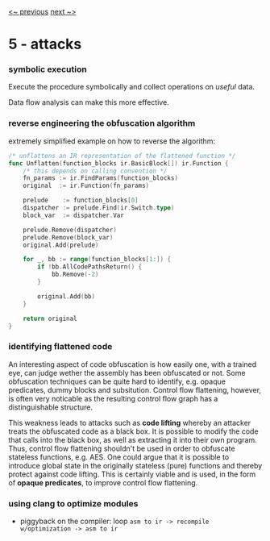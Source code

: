 [<~ previous](../analysis)
[next ~>](../improving)

# 5 - attacks

### symbolic execution

Execute the procedure symbolically and collect operations on _useful_ data.

Data flow analysis can make this more effective.

### reverse engineering the obfuscation algorithm

extremely simplified example on how to reverse the algorithm:
```go
/* unflattens an IR representation of the flattened function */
func Unflatten(function_blocks ir.BasicBlock[]) ir.Function {
    /* this depends on calling convention */
    fn_params := ir.FindParams(function_blocks)
    original  := ir.Function(fn_params)

    prelude    := function_blocks[0]
    dispatcher := prelude.Find(ir.Switch.type)
    block_var  := dispatcher.Var

    prelude.Remove(dispatcher)
    prelude.Remove(block_var)
    original.Add(prelude)

    for _, bb := range(function_blocks[1:]) {
        if !bb.AllCodePathsReturn() {
            bb.Remove(-2)
        }

        original.Add(bb)
    }

    return original
}
```

### identifying flattened code

An interesting aspect of code obfuscation is how easily one, with a trained eye, can judge wether the assembly has been obfuscated or not. Some obfuscation techniques can be quite hard to identify, e.g. opaque predicates, dummy blocks and subsitution. Control flow flattening, however, is often very noticable as the resulting control flow graph has a distinguishable structure.

This weakness leads to attacks such as **code lifting** whereby an attacker treats the obfuscated code as a black box. It is possible to modify the code that calls into the black box, as well as extracting it into their own program. Thus, control flow flattening shouldn't be used in order to obfuscate stateless functions, e.g. AES. One could argue that it is possible to introduce global state in the originally stateless (pure) functions and thereby protect against code lifting. This is certainly viable and is used, in the form of **opaque predicates**, to improve control flow flattening.

### using clang to optimize modules

 - piggyback on the compiler:  loop `asm to ir -> recompile w/optimization -> asm to ir`
